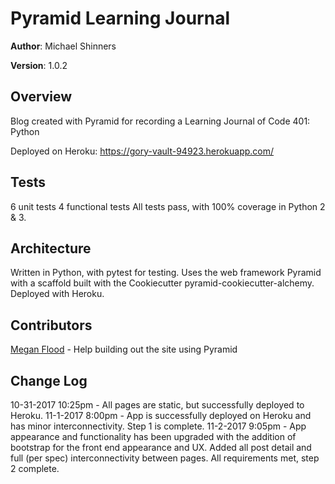 # Pyramid Learning Journal

**Author**: Michael Shinners

**Version**: 1.0.2

## Overview
Blog created with Pyramid for recording a Learning Journal of Code 401: Python

Deployed on Heroku: https://gory-vault-94923.herokuapp.com/

## Tests
6 unit tests
4 functional tests
All tests pass, with 100% coverage in Python 2 & 3.

## Architecture
Written in Python, with pytest for testing. Uses the web framework Pyramid with a scaffold built with the Cookiecutter pyramid-cookiecutter-alchemy. Deployed with Heroku.

## Contributors
[Megan Flood](https://github.com/musflood) - Help building out the site using Pyramid

## Change Log
10-31-2017 10:25pm - All pages are static, but successfully deployed to Heroku. 
11-1-2017 8:00pm - App is successfully deployed on Heroku and has minor interconnectivity. Step 1 is complete.
11-2-2017 9:05pm - App appearance and functionality has been upgraded with the addition of bootstrap for the front end appearance and UX. Added all post detail and full (per spec) interconnectivity between pages. All requirements met, step 2 complete.

